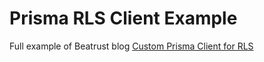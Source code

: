 # Prisma RLS Client Example

Full example of Beatrust blog [Custom Prisma Client for RLS](https://tech.beatrust.com/entry/custom-prisma-client-for-rls)
